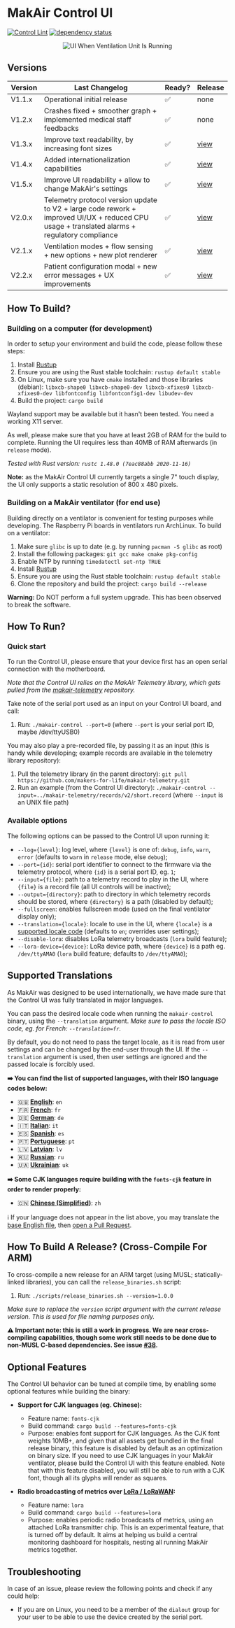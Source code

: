 # MakAir Control UI

[![Control Lint](https://github.com/makers-for-life/makair-control-ui/workflows/Control%20Lint/badge.svg)](https://github.com/makers-for-life/makair-control-ui/actions?query=workflow%3A%22Control+Lint%22) [![dependency status](https://deps.rs/repo/github/makers-for-life/makair-control-ui/status.svg)](https://deps.rs/repo/github/makers-for-life/makair-control-ui)

<p align="center">
  <img alt="UI When Ventilation Unit Is Running" src="./doc/screens/unit-running.png">
</p>

## Versions

| Version | Last Changelog | Ready? | Release |
| ------- | -------------- | ------ | ------- |
| V1.1.x | Operational initial release | ✅ | none
| V1.2.x | Crashes fixed + smoother graph + implemented medical staff feedbacks | ✅ | none
| V1.3.x | Improve text readability, by increasing font sizes | ✅ | [view](https://github.com/makers-for-life/makair-control-ui/releases/tag/v1.3.0)
| V1.4.x | Added internationalization capabilities | ✅ | [view](https://github.com/makers-for-life/makair-control-ui/releases/tag/v1.4.0)
| V1.5.x | Improve UI readability + allow to change MakAir's settings | ✅ | [view](https://github.com/makers-for-life/makair-control-ui/releases/tag/v1.5.0)
| V2.0.x | Telemetry protocol version update to V2 + large code rework + improved UI/UX + reduced CPU usage + translated alarms + regulatory compliance | ✅ | [view](https://github.com/makers-for-life/makair-control-ui/releases/tag/v2.0.0)
| V2.1.x | Ventilation modes + flow sensing + new options + new plot renderer | ✅ | [view](https://github.com/makers-for-life/makair-control-ui/releases/tag/v2.1.0)
| V2.2.x | Patient configuration modal + new error messages + UX improvements | ✅ | [view](https://github.com/makers-for-life/makair-control-ui/releases/tag/v2.2.0)

## How To Build?

### Building on a computer (for development)

In order to setup your environment and build the code, please follow these steps:

1. Install [Rustup](https://rustup.rs/)
2. Ensure you are using the Rust stable toolchain: `rustup default stable`
3. On Linux, make sure you have `cmake` installed and those libraries (debian):
  `libxcb-shape0 libxcb-shape0-dev libxcb-xfixes0 libxcb-xfixes0-dev libfontconfig libfontconfig1-dev libudev-dev`
4. Build the project: `cargo build`

Wayland support may be available but it hasn't been tested. You need a working X11 server.

As well, please make sure that you have at least 2GB of RAM for the build to complete. Running the UI requires less than 40MB of RAM afterwards (in `release` mode).

_Tested with Rust version: `rustc 1.48.0 (7eac88abb 2020-11-16)`_

**Note:** as the MakAir Control UI currently targets a single 7" touch display, the UI only supports a static resolution of 800 x 480 pixels.

### Building on a MakAir ventilator (for end use)

Building directly on a ventilator is convenient for testing purposes while developing. The Raspberry Pi boards in ventilators run ArchLinux. To build on a ventilator:

1. Make sure `glibc` is up to date (e.g. by running `pacman -S glibc` as root)
2. Install the following packages:
  `git gcc make cmake pkg-config`
3. Enable NTP by running `timedatectl set-ntp TRUE`
4. Install [Rustup](https://rustup.rs/)
5. Ensure you are using the Rust stable toolchain: `rustup default stable`
6. Clone the repository and build the project: `cargo build --release`

**Warning:** Do NOT perform a full system upgrade. This has been observed to break the software.

## How To Run?

### Quick start

To run the Control UI, please ensure that your device first has an open serial connection with the motherboard.

_Note that the Control UI relies on the MakAir Telemetry library, which gets pulled from the [makair-telemetry](https://github.com/makers-for-life/makair-telemetry) repository._

Take note of the serial port used as an input on your Control UI board, and call:

1. Run: `./makair-control --port=0` (where `--port` is your serial port ID, maybe /dev/ttyUSB0)

You may also play a pre-recorded file, by passing it as an input (this is handy while developing; example records are available in the telemetry library repository):

1. Pull the telemetry library (in the parent directory): `git pull https://github.com/makers-for-life/makair-telemetry.git`
2. Run an example (from the Control UI directory): `./makair-control --input=../makair-telemetry/records/v2/short.record` (where `--input` is an UNIX file path)

### Available options

The following options can be passed to the Control UI upon running it:

* `--log={level}`: log level, where `{level}` is one of: `debug`, `info`, `warn`, `error` (defaults to `warn` in `release` mode, else `debug`);
* `--port={id}`: serial port identifier to connect to the firmware via the telemetry protocol, where `{id}` is a serial port ID, eg. `1`;
* `--input={file}`: path to a telemetry record to play in the UI, where `{file}` is a record file (all UI controls will be inactive);
* `--output={directory}`: path to directory in which telemetry records should be stored, where `{directory}` is a path (disabled by default);
* `--fullscreen`: enables fullscreen mode (used on the final ventilator display only);
* `--translation={locale}`: locale to use in the UI, where `{locale}` is a [supported locale code](#supported-translations) (defaults to `en`; overrides user settings);
* `--disable-lora`: disables LoRa telemetry broadcasts (`lora` build feature);
* `--lora-device={device}`: LoRa device path, where `{device}` is a path eg. `/dev/ttyAMA0` (`lora` build feature; defaults to `/dev/ttyAMA0`);

## Supported Translations

As MakAir was designed to be used internationally, we have made sure that the Control UI was fully translated in major languages.

You can pass the desired locale code when running the `makair-control` binary, using the `--translation` argument. _Make sure to pass the locale ISO code, eg. for French: `--translation=fr`._

By default, you do not need to pass the target locale, as it is read from user settings and can be changed by the end-user through the UI. If the `--translation` argument is used, then user settings are ignored and the passed locale is forcibly used.

**➡️ You can find the list of supported languages, with their ISO language codes below:**

* 🇬🇧 **[English](./res/locales/en.ftl)**: `en`
* 🇫🇷 **[French](./res/locales/fr.ftl)**: `fr`
* 🇩🇪 **[German](./res/locales/de.ftl)**: `de`
* 🇮🇹 **[Italian](./res/locales/it.ftl)**: `it`
* 🇪🇸 **[Spanish](./res/locales/es.ftl)**: `es`
* 🇵🇹 **[Portuguese](./res/locales/pt.ftl)**: `pt`
* 🇱🇻 **[Latvian](./res/locales/lv.ftl)**: `lv`
* 🇷🇺 **[Russian](./res/locales/ru.ftl)**: `ru`
* 🇺🇦 **[Ukrainian](./res/locales/uk.ftl)**: `uk`

**➡️ Some CJK languages require building with the `fonts-cjk` feature in order to render properly:**

* 🇨🇳 **[Chinese (Simplified)](./res/locales/zh.ftl)**: `zh`

ℹ️ If your language does not appear in the list above, you may translate the [base English file](./res/locales/en.ftl), then [open a Pull Request](https://github.com/makers-for-life/makair-control-ui/pulls).

## How To Build A Release? (Cross-Compile For ARM)

To cross-compile a new release for an ARM target (using MUSL; statically-linked libraries), you can call the `release_binaries.sh` script:

1. Run: `./scripts/release_binaries.sh --version=1.0.0`

_Make sure to replace the `version` script argument with the current release version. This is used for file naming purposes only._

**⚠️ Important note: this is still a work in progress. We are near cross-compiling capabilities, though some work still needs to be done due to non-MUSL C-based dependencies. See issue [#38](https://github.com/makers-for-life/makair-control-ui/issues/38).**

## Optional Features

The Control UI behavior can be tuned at compile time, by enabling some optional features while building the binary:

* **Support for CJK languages (eg. Chinese):**
  * Feature name: `fonts-cjk`
  * Build command: `cargo build --features=fonts-cjk`
  * Purpose: enables font support for CJK languages. As the CJK font weights 10MB+, and given that all assets get bundled in the final release binary, this feature is disabled by default as an optimization on binary size. If you need to use CJK languages in your MakAir ventilator, please build the Control UI with this feature enabled. Note that with this feature disabled, you will still be able to run with a CJK font, though all its glyphs will render as squares.

* **Radio broadcasting of metrics over [LoRa / LoRaWAN](https://en.wikipedia.org/wiki/LoRa):**
  * Feature name: `lora`
  * Build command: `cargo build --features=lora`
  * Purpose: enables periodic radio broadcasts of metrics, using an attached LoRa transmitter chip. This is an experimental feature, that is turned off by default. It aims at helping us build a central monitoring dashboard for hospitals, nesting all running MakAir metrics together.

## Troubleshooting

In case of an issue, please review the following points and check if any could help:

* If you are on Linux, you need to be a member of the `dialout` group for your user to be able to use the device created by the serial port.
